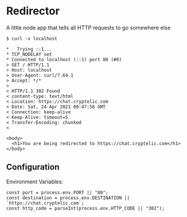 # Redirector

A little node app that tells all HTTP requests to go somewhere else

```
$ curl -v localhost

*   Trying ::1...
* TCP_NODELAY set
* Connected to localhost (::1) port 80 (#0)
> GET / HTTP/1.1
> Host: localhost
> User-Agent: curl/7.64.1
> Accept: */*
>
< HTTP/1.1 302 Found
< content-type: text/html
< Location: https://chat.cryptelic.com
< Date: Sat, 24 Apr 2021 00:47:58 GMT
< Connection: keep-alive
< Keep-Alive: timeout=5
< Transfer-Encoding: chunked
<

<body>
  <h1>You are being redirected to https://chat.cryptelic.com</h1>
</body>
```

## Configuration

Environment Variables:

```
const port = process.env.PORT || "80";
const destination = process.env.DESTINATION || `https://chat.cryptelic.com`;
const http_code = parseInt(process.env.HTTP_CODE || "302");
```
